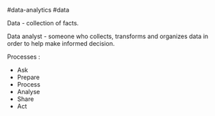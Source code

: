 
#data-analytics
#data


Data - collection of facts.

Data analyst - someone who collects, transforms and organizes data in order to help make informed decision.

Processes :
- Ask
- Prepare
- Process 
- Analyse
- Share
- Act